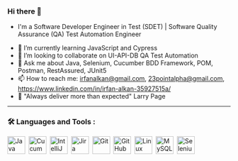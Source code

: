 ### Hi there 👋
- I'm a Software Developer Engineer in Test (SDET) | Software Quality Assurance (QA) Test Automation Engineer
<!-- - 🔭 I’m currently working on Patika.dev Java & QA tasks-->
- 🌱 I’m currently learning JavaScript and Cypress
- 👯 I’m looking to collaborate on UI-API-DB QA Test Automation
- 💬 Ask me about Java, Selenium, Cucumber BDD Framework, POM, Postman, RestAssured, JUnit5
- 📫 How to reach me: irfanalkan@gmail.com, 23pointalpha@gmail.com, https://www.linkedin.com/in/irfan-alkan-35927515a/
- :speech_balloon: "Always deliver more than expected" Larry Page

<!-- <img src="https://github-readme-stats.vercel.app/api?username=irfanalkan23&show_icons=true"/>
<img src="https://github-readme-stats.vercel.app/api/top-langs?username=irfanalkan23"/> -->
---

### :hammer_and_wrench: Languages and Tools :

<div>
<img height=40 src="https://cdn.jsdelivr.net/gh/devicons/devicon/icons/java/java-original.svg" title="Java" alt="Java" width="40" height="40"/>&nbsp;
<img height=40 src="https://cdn.jsdelivr.net/gh/devicons/devicon/icons/cucumber/cucumber-plain.svg" title="Cucumber" alt="Cucumber" width="40" height="40"/>&nbsp;
<img height=40 src="https://cdn.jsdelivr.net/gh/devicons/devicon/icons/intellij/intellij-original.svg" title="IntelliJ" alt="IntelliJ" width="40" height="40"/>&nbsp;
<img height=40 src="https://cdn.jsdelivr.net/gh/devicons/devicon/icons/jira/jira-original.svg" title="Jira" alt="Jira" width="40" height="40"/>&nbsp;
<img height=40 src="https://cdn.jsdelivr.net/gh/devicons/devicon/icons/git/git-original.svg" title="Git" alt="Git" width="40" height="40"/>&nbsp;
<img height=40 src="https://cdn.jsdelivr.net/gh/devicons/devicon/icons/github/github-original.svg" title="GitHub" alt="GitHub" width="40" height="40"/>&nbsp;
<img height=40 src="https://cdn.jsdelivr.net/gh/devicons/devicon/icons/linux/linux-original.svg" title="Linux" alt="Linux" width="40" height="40"/>&nbsp;
<img height=40 src="https://cdn.jsdelivr.net/gh/devicons/devicon/icons/mysql/mysql-original.svg" title="MySQL" alt="MySQL" width="40" height="40"/>&nbsp;
<img height=40 src="https://cdn.jsdelivr.net/gh/devicons/devicon/icons/selenium/selenium-original.svg" title="Selenium" alt="Selenium" width="40" height="40"/>
<div>
  
<!--
**irfanalkan23/irfanalkan23** is a ✨ _special_ ✨ repository because its `README.md` (this file) appears on your GitHub profile.

Here are some ideas to get you started:

- 🔭 I’m currently working on Patika.dev Java & QA tasks
- 🌱 I’m currently learning advanced API Test Automation framework
- 👯 I’m looking to collaborate on UI-API-DB QA Test Automation
- 🤔 I’m looking for help with ...
- 💬 Ask me about ...
- 📫 How to reach me: ...
- 😄 Pronouns: ...
- ⚡ Fun fact: ...
-->
